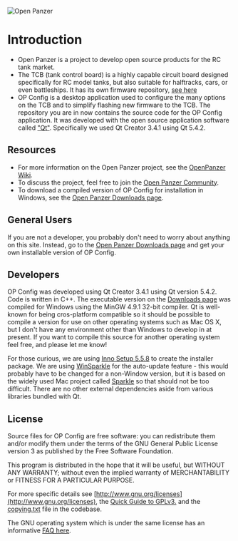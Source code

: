 ![Open Panzer](http://www.openpanzer.org/images/github/openpanzeropconfig.png)
# Introduction
  * Open Panzer is a project to develop open source products for the RC tank market. 
  * The TCB (tank control board) is a highly capable circuit board designed specifically for RC model tanks, but also suitable for halftracks, cars, or even battleships. It has its own firmware repository, [see here](https://github.com/OpenPanzerProject/TCB)
  * OP Config is a desktop application used to configure the many options on the TCB and to simplify flashing new firmware to the TCB. The repository you are in now contains the source code for the OP Config application. It was developed with the open source application software called ["Qt"](http://www.qt.io/developers/). Specifically we used Qt Creator 3.4.1 using Qt 5.4.2. 

## Resources
  * For more information on the Open Panzer project, see the [OpenPanzer Wiki](http://www.openpanzer.org/wiki).
  * To discuss the project, feel free to join the [Open Panzer Community](http://openpanzer.org/forum/index.php?action=forum).
  * To download a compiled version of OP Config for installation in Windows, see the [Open Panzer Downloads page](http://www.openpanzer.org/downloads). 

## General Users
If you are not a developer, you probably don't need to worry about anything on this site. Instead, go to the [Open Panzer Downloads page](http://www.openpanzer.org/downloads) and get your own installable version of OP Config. 

## Developers
OP Config was developed using Qt Creator 3.4.1 using Qt version 5.4.2. Code is written in C++. The executable version on the [Downloads page](http://www.openpanzer.org/downloads) was compiled for Windows using the MinGW 4.9.1 32-bit compiler. Qt is well-known for being cros-platform compatible so it should be possible to compile a version for use on other operating systems such as Mac OS X, but I don't have any environment other than Windows to develop in at present. If you want to compile this source for another operating system feel free, and please let me know! 

For those curious, we are using [Inno Setup 5.5.8](http://www.jrsoftware.org/isinfo.php) to create the installer package. We are using [WinSparkle](https://github.com/vslavik/winsparkle) for the auto-update feature - this would probably have to be changed for a non-Window version, but it is based on the widely used Mac project called [Sparkle](https://sparkle-project.org/) so that should not be too difficult. There are no other external dependencies aside from various libraries bundled with Qt. 

## License
Source files for OP Config are free software: you can redistribute them and/or modify them under the terms of the GNU General Public License version 3 as published by the Free Software Foundation.

This program is distributed in the hope that it will be useful, but WITHOUT ANY WARRANTY; without even the implied warranty of MERCHANTABILITY or FITNESS FOR A PARTICULAR PURPOSE. 

For more specific details see [http://www.gnu.org/licenses](http://www.gnu.org/licenses), the [Quick Guide to GPLv3.](http://www.gnu.org/licenses/quick-guide-gplv3.html) and the [copying.txt](https://github.com/OpenPanzerProject/OP-Config/blob/master/COPYING.txt) file in the codebase.

The GNU operating system which is under the same license has an informative [FAQ here](http://www.gnu.org/licenses/gpl-faq.html).
